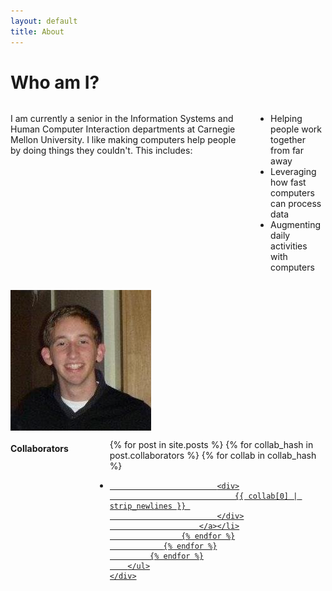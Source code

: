 ```yaml
---
layout: default
title: About 
---
```


Who am I?
=========

<div class="row">
    <div class="small-9 columns">
    <p>
I am currently a senior in the Information Systems and Human Computer Interaction departments at Carnegie Mellon University. I like making computers help people by doing things they couldn't. This includes:

<ul>
    <li>Helping people work together from far away</li>
    <li>Leveraging how fast computers can process data</li>
    <li>Augmenting daily activities with computers</li>
<ul>
    </p>
    </div>
    <div class="small-3 columns">
        <img class="round-image" src="/assets/img/profile.jpg">
    </div>
</div>

<div class="row">
    <div class="large-12 columns" id="collaborators">
        <h4>Collaborators</h4>
        <br/>
        <ul class="small-block-grid-5">
            {% for post in site.posts %}
                {% for collab_hash in post.collaborators %}
                    {% for collab in collab_hash %}
                        <li><a href="mailto:{{ collab[1] | remove: ' ' | strip_newlines | downcase }}">
                            
                            <div>
                                {{ collab[0] | strip_newlines }} 
                            </div>
                        </a></li>
                    {% endfor %}
                {% endfor %}
             {% endfor %}
        </ul>
    </div>
</div>
<script type="application/javascript">
    $('#collaborators a').each(function(index,elem) {
        var email = elem.getAttribute("href").substring(7);
        $(elem).prepend($('<div>').append($('<img>').attr({src: 'http://www.gravatar.com/avatar/' + md5(email)})));
    });
</script>




